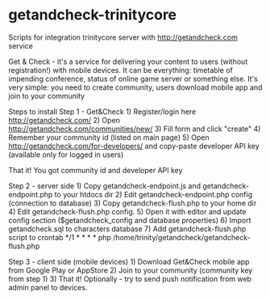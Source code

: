getandcheck-trinitycore
=======================

Scripts for integration trinitycore server with http://getandcheck.com service

Get & Check -  it's a service for delivering your content to users (without registration!) with mobile devices. It can be everything: timetable of impending conference, status of online game server or something else. It's very simple: you need to create community, users download mobile app and join to your community

Steps to install
Step 1 - Get&Check
    1) Register/login here http://getandcheck.com/
    2) Open http://getandcheck.com/communities/new/
    3) Fill form and click "create"
    4) Remember your community id (listed on main page)
    5) Open http://getandcheck.com/for-developers/ and copy-paste developer API key (available only for logged in users)
    
That it! You got community id and developer API key

Step 2 - server side
    1) Copy getandcheck-endpoint.js and getandcheck-endpoint.php to your htdocs dir
	2) Edit getandcheck-endpoint.php config (connection to database)
	3) Copy getandcheck-flush.php to your home dir
	4) Edit getandcheck-flush.php config. 
    5) Open it with editor and update config section ($getandcheck_config and database properties)
	6) Import getandcheck.sql to characters database
    7) Add getandcheck-flush.php script to crontab
    */1 * * * * php /home/trinity/getandcheck/getandcheck-flush.php

Step 3 - client side (mobile devices)
    1) Download Get&Check mobile app from Google Play or AppStore
    2) Join to your community (community key from step 1)
    3) That it! Optionally - try to send push notification from web admin panel to devices.
